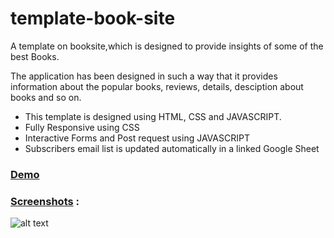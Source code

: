 # template-book-site

A template on booksite,which is designed to provide 
insights of some of the best Books.

The application has been designed in such a way that it provides
information about the popular books, reviews, details, desciption 
about books and so on.
 
 * This template is designed using HTML, CSS and JAVASCRIPT.
 * Fully Responsive using CSS
 * Interactive Forms and Post request using JAVASCRIPT
 * Subscribers email list is updated automatically in a linked Google Sheet
   
 ### [Demo](https://panthers04.github.io/template-book-site/)
   
 ### [Screenshots](https://raw.githubusercontent.com/panthers04/template-book-site/main/others/screens.png) :
 
 ![alt text](https://raw.githubusercontent.com/panthers04/template-book-site/main/others/screens.png)
 
